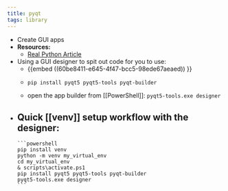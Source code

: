 ```yaml
---
title: pyqt
tags: library
---
```


- Create GUI apps
- **Resources:**
	- [Real Python Article](https://realpython.com/qt-designer-python/)
- Using a GUI designer to spit out code for you to use:
	- {{embed ((60be8411-e645-4f47-bcc5-98ede67aeaed)) }}
	-
	  ```bash
	  pip install pyqt5 pyqt5-tools pyqt-builder 
	  ```
	- open the app builder from [[PowerShell]]: `pyqt5-tools.exe designer`
- Quick [[venv]] setup workflow with the designer:
	-
	  ```powershell
	  pip install venv
	  python -m venv my_virtual_env
	  cd my_virtual_env
	  & scripts\activate.ps1
	  pip install pyqt5 pyqt5-tools pyqt-builder
	  pyqt5-tools.exe designer
	  ```